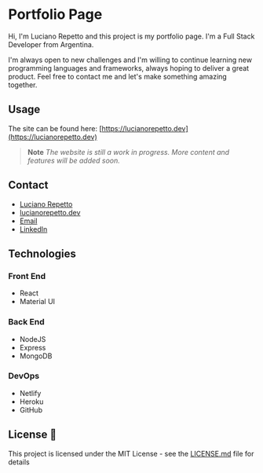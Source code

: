 # Portfolio Page

Hi, I'm Luciano Repetto and this project is my portfolio page. I'm a Full Stack Developer  from Argentina.

I'm always open to new challenges and I'm willing to continue learning new programming languages and frameworks, always hoping to deliver a great product.
Feel free to contact me and  let's make something amazing together.

## Usage

The site can be found here:
[https://lucianorepetto.dev](https://lucianorepetto.dev)

> **Note**
> *The website is still a work in progress. More content and features will be added soon.*

## Contact

- [Luciano Repetto](https://github.com/lucianorepetto)
- [lucianorepetto.dev](https://lucianorepetto.dev)
- [Email](mailto:lucianorepetto@gmail.com)
- [LinkedIn](https://www.linkedin.com/in/luciano-repetto-0b8997156/)

## Technologies

### Front End

- React
- Material UI

### Back End

- NodeJS
- Express
- MongoDB

### DevOps

- Netlify
- Heroku
- GitHub

## License 📄

This project is licensed under the MIT License - see the [LICENSE.md](LICENSE.md) file for details